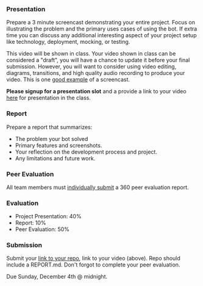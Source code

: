 ### Presentation

Prepare a 3 minute screencast demonstrating your entire project. Focus on illustrating the problem and the primary uses cases of using the bot. If extra time you can discuss any additional interesting aspect of your project setup like technology, deployment, mocking, or testing.

This video will be shown in class. Your video shown in class can be considered a "draft", you will have a chance to update it before your final submission. However, you will want to consider using video editing, diagrams, transitions, and high quality audio recording to produce your video. This is one [good example](https://youtu.be/rA5VfuVC0_k) of a screencast.

**Please signup for a presentation slot** and a provide a link to your video [here](https://docs.google.com/spreadsheets/d/1yaO-1RPo7TGf_uWM6XQcmmfXRh4vfa_tjBxTf0IBtxc/edit#gid=0) for presentation in the class.

### Report

Prepare a report that summarizes:

* The problem your bot solved
* Primary features and screenshots.
* Your reflection on the development process and project.
* Any limitations and future work.

### Peer Evaluation

All team members must [individually submit](https://goo.gl/forms/oKTs71zQWJksRrp93) a 360 peer evaluation report.

### Evaluation

* Project Presentation: 40%
* Report: 10%
* Peer Evaluation: 50%

### Submission

Submit your [link to your repo](https://goo.gl/forms/0rFqow97VCAxYi6Y2), link to your video (above). Repo should include a REPORT.md. Don't forgot to complete your peer evaluation.

Due Sunday, December 4th @ midnight.
